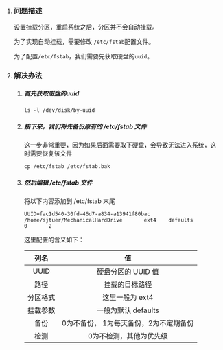 1. ### 问题描述

   设置挂载分区，重启系统之后，分区并不会自动挂载。
   
   为了实现自动挂载，需要修改 `/etc/fstab`配置文件。
   
   为了配置`/etc/fstab`，我们需要先获取硬盘的`uuid`。
   
   
   
2. ### 解决办法

   1. ##### 首先获取磁盘的uuid

      ```shell
      ls -l /dev/disk/by-uuid
      ```

   2. ##### 接下来，我们将先备份原有的 /etc/fstab 文件

      这一步非常重要，因为如果后面需要取下硬盘，会导致无法进入系统，这时需要恢复该文件
      
      ```shell
      cp /etc/fstab /etc/fstab.bak
      ```
      
      
      
   3. ##### 然后编辑 /etc/fstab 文件

      将以下内容添加到 /etc/fstab 末尾

      ```shell
      UUID=fac1d540-30fd-46d7-a834-a13941f80bac /home/sjtuer/MechanicalHardDrive       ext4    defaults        0       2
      
      ```

      这里配置的含义如下：

      |   列名   |                   值                   |
      | :------: | :------------------------------------: |
      |   UUID   |           硬盘分区的 UUID 值           |
      |   路径   |             挂载的目标路径             |
      | 分区格式 |            这里一般为 ext4             |
      | 挂载参数 |          一般为默认 defaults           |
      |   备份   | 0为不备份， 1为每天备份，2为不定期备份 |
      |   检测   |        0为不检测，其他为优先级         |

      